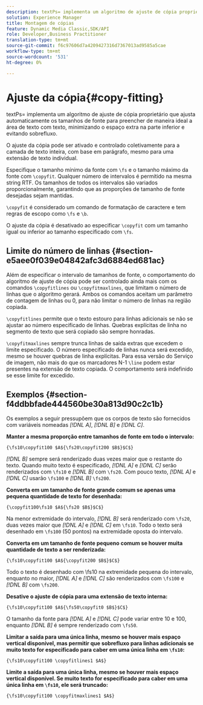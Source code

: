 ```yaml
---
description: textPs= implementa um algoritmo de ajuste de cópia proprietário que ajusta automaticamente os tamanhos de fonte para preencher de maneira ideal a área de texto com texto, minimizando o espaço extra na parte inferior e evitando sobrefluxo.
solution: Experience Manager
title: Montagem de cópias
feature: Dynamic Media Classic,SDK/API
role: Developer,Business Practitioner
translation-type: tm+mt
source-git-commit: f6c97606d7a4209427316d7367013ad9585a5cae
workflow-type: tm+mt
source-wordcount: '531'
ht-degree: 0%

---
```



# Ajuste da cópia{#copy-fitting}

textPs= implementa um algoritmo de ajuste de cópia proprietário que ajusta automaticamente os tamanhos de fonte para preencher de maneira ideal a área de texto com texto, minimizando o espaço extra na parte inferior e evitando sobrefluxo.

O ajuste da cópia pode ser ativado e controlado coletivamente para a camada de texto inteira, com base em parágrafo, mesmo para uma extensão de texto individual.

Especifique o tamanho mínimo da fonte com `\fs` e o tamanho máximo da fonte com `\copyfit`. Qualquer número de intervalos é permitido na mesma string RTF. Os tamanhos de todos os intervalos são variados proporcionalmente, garantindo que as proporções de tamanho de fonte desejadas sejam mantidas.

`\copyfit` é considerado um comando de formatação de caractere e tem regras de escopo como  `\fs` e  `\b`.

O ajuste da cópia é desativado ao especificar `\copyfit` com um tamanho igual ou inferior ao tamanho especificado com `\fs`.

## Limite do número de linhas {#section-e5aee0f039e04842afc3d6884ed681ac}

Além de especificar o intervalo de tamanhos de fonte, o comportamento do algoritmo de ajuste de cópia pode ser controlado ainda mais com os comandos `\copyfitlines` ou `\copyfitmaxlines`, que limitam o número de linhas que o algoritmo gerará. Ambos os comandos aceitam um parâmetro de contagem de linhas ou 0, para não limitar o número de linhas na região copiada.

`\copyfitlines` permite que o texto estouro para linhas adicionais se não se ajustar ao número especificado de linhas. Quebras explícitas de linha no segmento de texto que será copiado são sempre honradas.

`\copyfitmaxlines` sempre trunca linhas de saída extras que excedem o limite especificado. O número especificado de linhas nunca será excedido, mesmo se houver quebras de linha explícitas. Para essa versão do Serviço de imagem, não mais do que os marcadores N-1 `\line` podem estar presentes na extensão de texto copiada. O comportamento será indefinido se esse limite for excedido.

## Exemplos {#section-f4ddbbfade444560be30a813d90c2c1b}

Os exemplos a seguir pressupõem que os corpos de texto são fornecidos com variáveis nomeadas *[!DNL $A$]*, *[!DNL $B$]* e *[!DNL $C$]*.

**Manter a mesma proporção entre tamanhos de fonte em todo o intervalo:**

`{\fs10\copyfit100 $A${\fs20\copyfit200 $B$}$C$}`

*[!DNL $B$]* sempre será renderizado duas vezes maior que o restante do texto. Quando muito texto é especificado, *[!DNL $A$]* e *[!DNL $C$]* serão renderizados com `\fs10` e *[!DNL $B$]* com `\fs20`. Com pouco texto, *[!DNL $A$]* e *[!DNL $C$]* usarão `\fs100` e *[!DNL $B$]* `\fs200`.

**Converta em um tamanho de fonte grande comum se apenas uma pequena quantidade de texto for desenhada:**

`{\copyfit100\fs10 $A${\fs20 $B$}$C$}`

Na menor extremidade do intervalo, *[!DNL $B$]* será renderizado com `\fs20`, duas vezes maior que *[!DNL $A$]* e *[!DNL $C$]* em `\fs10`. Todo o texto será desenhado em `\fs100` (50 pontos) na extremidade oposta do intervalo.

**Converta em um tamanho de fonte pequeno comum se houver muita quantidade de texto a ser renderizada:**

`{\fs10\copyfit100 $A${\copyfit200 $B$}$C$}`

Todo o texto é desenhado com \fs10 na extremidade pequena do intervalo, enquanto no maior, *[!DNL $A$]* e *[!DNL $C$]* são renderizados com `\fs100` e *[!DNL $B$]* com `\fs200`.

**Desative o ajuste de cópia para uma extensão de texto interna:**

`{\fs10\copyfit100 $A${\fs50\copyfit0 $B$}$C$}`

O tamanho da fonte para *[!DNL $A$]* e *[!DNL $C$]* pode variar entre 10 e 100, enquanto *[!DNL $B$]* é sempre renderizado com `\fs50`.

**Limitar a saída para uma única linha, mesmo se houver mais espaço vertical disponível, mas permitir que sobrefluxo para linhas adicionais se muito texto for especificado para caber em uma única linha em  `\fs10`:**

`{\fs10\copyfit100 \copyfitlines1 $A$}`

**Limite a saída para uma única linha, mesmo se houver mais espaço vertical disponível. Se muito texto for especificado para caber em uma única linha em `\fs10`, ele será truncado:**

`{\fs10\copyfit100 \copyfitmaxlines1 $A$}`
